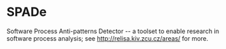 # SPADe
Software Process Anti-patterns Detector -- a toolset to enable research in software process analysis; see http://relisa.kiv.zcu.cz/areas/ for more.
